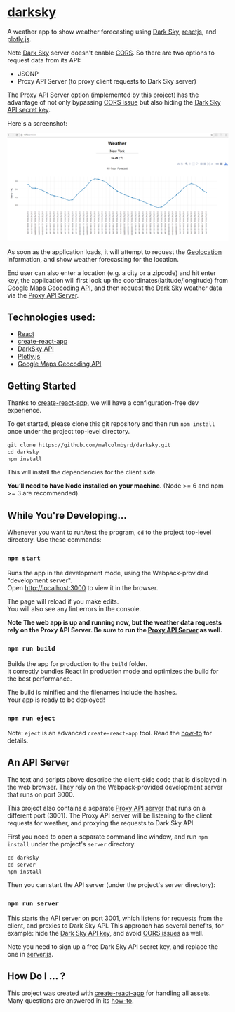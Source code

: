 # [darksky](http://malcolmbyrd.github.io/darksky/)

A weather app to show weather forecasting using [Dark Sky](https://darksky.net/dev/), 
[reactjs](https://facebook.github.io/react/), and [plotly.js](https://plot.ly/javascript/).

Note [Dark Sky](https://darksky.net/dev/) server doesn't enable [CORS](https://developer.mozilla.org/en-US/docs/Web/HTTP/Access_control_CORS).
So there are two options to request data from its API:
- JSONP
- Proxy API Server (to proxy client requests to Dark Sky server)

The Proxy API Server option (implemented by this project) has the advantage of not only bypassing [CORS issue](https://developer.mozilla.org/en-US/docs/Web/HTTP/Access_control_CORS)
but also hiding the [Dark Sky API secret key](https://darksky.net/dev/docs/faq#sublicensing).

Here's a screenshot:

![alt text](https://raw.githubusercontent.com/malcolmbyrd/darksky/master/screenshot.png "Screenshot")

As soon as the application loads, it will attempt to request the [Geolocation](https://developer.mozilla.org/en-US/docs/Web/API/Navigator/geolocation) information, 
and show weather forecasting for the location.

End user can also enter a location (e.g. a city or a zipcode) and hit enter key, the application will first look up the coordinates(latitude/longitude) 
from [Google Maps Geocoding API](https://developers.google.com/maps/documentation/geocoding/start), and then
request the [Dark Sky](https://darksky.net/dev/) weather data via the [Proxy API Server](#an-api-server).

## Technologies used:

- [React](https://github.com/facebook/react)
- [create-react-app](https://github.com/facebookincubator/create-react-app/)
- [DarkSky API](https://darksky.net/dev/)
- [Plotly.js](https://plot.ly/javascript/)
- [Google Maps Geocoding API](https://developers.google.com/maps/documentation/geocoding/start)

## Getting Started
Thanks to [create-react-app](https://github.com/facebookincubator/create-react-app), we will have a configuration-free dev experience. 

To get started, please clone this git repository and then run `npm install` once under the project top-level directory. 

```
git clone https://github.com/malcolmbyrd/darksky.git
cd darksky
npm install
```
This will install the dependencies for the client side.

**You’ll need to have Node installed on your machine**. (Node >= 6 and npm >= 3 are recommended).

## While You're Developing...
Whenever you want to run/test the program, `cd` to the project top-level directory. Use these commands:

### `npm start`

Runs the app in the development mode, using the Webpack-provided "development server".<br>
Open [http://localhost:3000](http://localhost:3000) to view it in the browser.  

The page will reload if you make edits.<br>
You will also see any lint errors in the console.<br>

**Note The web app is up and running now, but the weather data requests rely on the Proxy API Server. 
Be sure to run the [Proxy API Server](#an-api-server) as well.**

### `npm run build`

Builds the app for production to the `build` folder.<br>
It correctly bundles React in production mode and optimizes the build for the best performance.

The build is minified and the filenames include the hashes.<br>
Your app is ready to be deployed!

### `npm run eject`

Note: `eject` is an advanced `create-react-app` tool. Read the [how-to](https://github.com/facebookincubator/create-react-app/blob/master/template/README.md) for details.

## An API Server
The text and scripts above describe the client-side code that is displayed in the web browser. They rely on the Webpack-provided development server that runs on port 3000. 

This project also contains a separate [Proxy API server](https://github.com/malcolmbyrd/darksky/tree/master/server) that runs on a different port (3001). 
The Proxy API server will be listening to the client requests for weather, and proxying the requests to Dark Sky API.

First you need to open a separate command line window, and run `npm install` under the project's `server` directory. 

```
cd darksky
cd server
npm install
```

Then you can start the API server (under the project's server directory):

### `npm run server`

This starts the API server on port 3001, which listens for requests from the client, and proxies to Dark Sky API.
This approach has several benefits, for example: hide the [Dark Sky API key](https://darksky.net/dev/docs/faq#sublicensing), 
and avoid [CORS issues](https://developer.mozilla.org/en-US/docs/Web/HTTP/Access_control_CORS) as well. 

Note you need to sign up a free Dark Sky API secret key, and replace the one in [server.js](https://github.com/malcolmbyrd/darksky/blob/master/server/server.js).

## How Do I ... ?

This project was created with [create-react-app](https://github.com/facebookincubator/create-react-app) for handling all assets. 
Many questions are answered in its [how-to](https://github.com/facebookincubator/create-react-app/blob/master/template/README.md).

